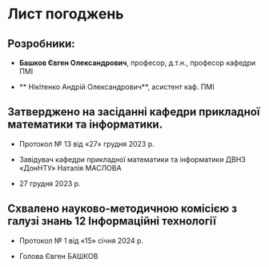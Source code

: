 # Лист погоджень

## Розробники:

-  **Башков Євген Олександрович**, професор, д.т.н., професор кафедри ПМІ

- ** Нікітенко Андрій Олександрович**, асистент каф. ПМІ

 

## Затверджено на засіданні кафедри прикладної математики та інформатики.

-  Протокол № 13 від «27» грудня 2023 р.

-  Завідувач кафедри прикладної математики та інформатики ДВНЗ «ДонНТУ»  Наталія МАСЛОВА

- 27 грудня 2023 р.



## Схвалено науково-методичною комісією з галузі знань  12 Інформаційні технології

- Протокол № 1 від «15» січня 2024 р.

- Голова Євген БАШКОВ

​                              
